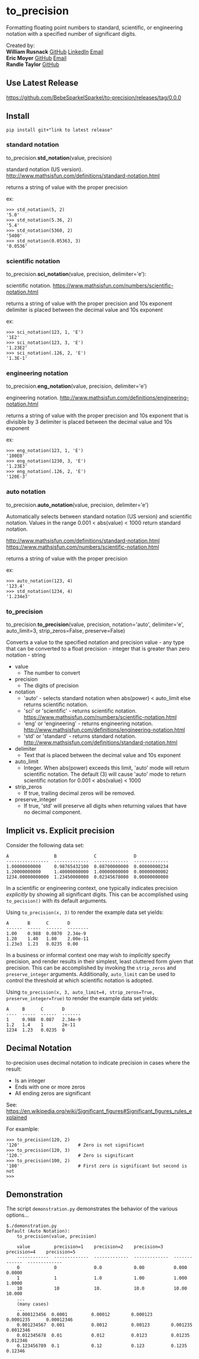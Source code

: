 # to_precision
Formatting floating point numbers to standard, scientific, or engineering notation with a specified number of significant digits.

Created by:  
**William Rusnack**
[GitHub](github.com/BebeSparkelSparkel)
[LinkedIn](linkedin.com/in/williamrusnack/)
[Email](williamrusnack@gmail.com)  
**Eric Moyer**
[GitHub](github.com/epmoyer)
[Email](eric@lemoncrab.com)  
**Randle Taylor**
[GitHub](github.com/randlet)

## Use Latest Release
https://github.com/BebeSparkelSparkel/to-precision/releases/tag/0.0.0

## Install

    pip install git+"link to latest release"

### standard notation
to_precision.**std_notation**(value, precision)

standard notation (US version). http://www.mathsisfun.com/definitions/standard-notation.html

returns a string of value with the proper precision

ex:

    >>> std_notation(5, 2)
    '5.0'
    >>> std_notation(5.36, 2)
    '5.4'
    >>> std_notation(5360, 2)
    '5400'
    >>> std_notation(0.05363, 3)
    '0.0536'

### scientific notation
to_precision.**sci_notation**(value, precision, delimiter='e'):

scientific notation. https://www.mathsisfun.com/numbers/scientific-notation.html

returns a string of value with the proper precision and 10s exponent
delimiter is placed between the decimal value and 10s exponent

ex:

    >>> sci_notation(123, 1, 'E')
    '1E2'
    >>> sci_notation(123, 3, 'E')
    '1.23E2'
    >>> sci_notation(.126, 2, 'E')
    '1.3E-1'

### engineering notation
to_precision.**eng_notation**(value, precision, delimiter='e')

engineering notation. http://www.mathsisfun.com/definitions/engineering-notation.html

returns a string of value with the proper precision and 10s exponent that is divisible by 3
delimiter is placed between the decimal value and 10s exponent

ex:

    >>> eng_notation(123, 1, 'E')
    '100E0'
    >>> eng_notation(1230, 3, 'E')
    '1.23E3'
    >>> eng_notation(.126, 2, 'E')
    '120E-3'

### auto notation
to_precision.**auto_notation**(value, precision, delimiter='e')

Automatically selects between standard notation (US version) and scientific notation.
Values in the range 0.001 < abs(value) < 1000 return standard notation.

http://www.mathsisfun.com/definitions/standard-notation.html
https://www.mathsisfun.com/numbers/scientific-notation.html

returns a string of value with the proper precision

ex:

    >>> auto_notation(123, 4)
    '123.4'
    >>> std_notation(1234, 4)
    '1.234e3'

### to_precision
to_precision.**to_precision**(value, precision, notation='auto', delimiter='e', auto_limit=3, strip_zeros=False, preserve=False)  

Converts a value to the specified notation and precision
value - any type that can be converted to a float
precision - integer that is greater than zero
notation - string

* value
    * The number to convert
* precision
    * The digits of precision
* notation
    * 'auto' - selects standard notation when abs(power) < auto_limit else returns scientific notation.
    * 'sci' or 'scientific' - returns scientific notation. https://www.mathsisfun.com/numbers/scientific-notation.html
    * 'eng' or 'engineering' - returns engineering notation. http://www.mathsisfun.com/definitions/engineering-notation.html
    * 'std' or 'standard' - returns standard notation. http://www.mathsisfun.com/definitions/standard-notation.html
* delimiter
    * Text that is placed between the decimal value and 10s exponent
* auto_limit
    * Integer. When abs(power) exceeds this limit, 'auto'
    mode will return scientific notation. The default (3) will cause 'auto' mode to return scientific notation for 0.001 < abs(value) < 1000
* strip_zeros
    * If true, trailing decimal zeros will be removed.
* preserve_integer
    * If true, 'std' will preserve all digits when returning
    values that have no decimal component.

## Implicit vs. Explicit precision

Consider the following data set:

    A                 B              C              D              
    ----------------  -------------  -------------  -------------  
    1.00000000000     0.98765432100  0.08700000000  0.00000000234  
    1.20000000000     1.40000000000  1.00000000000  0.00000000002  
    1234.00000000000  1.23450000000  0.02345678000  0.00000000000 

In a scientific or engineering context, one typically indicates precision *explicitly* by showing all significant digits.  This can be accomplished using `to_pecision()` with its default arguments.

Using `to_precision(x, 3)` to render the example data set yields:

    A       B      C       D         
    ------  -----  ------  --------  
    1.00    0.988  0.0870  2.34e-9   
    1.20    1.40   1.00    2.00e-11  
    1.23e3  1.23   0.0235  0.00

In a business or informal context one may wish to *implicitly* specify precision, and render results in their simplest, least cluttered form given that precision.  This can be accomplished by invoking the `strip_zeros` and `preserve_integer` arguments.  Additionally, `auto_limit` can be used to control the threshold at which scientific notation is adopted.

Using `to_precision(x, 3, auto_limit=4, strip_zeros=True, preserve_integer=True)` to render the example data set yields:

    A     B      C       D        
    ----  -----  ------  -------  
    1     0.988  0.087   2.34e-9  
    1.2   1.4    1       2e-11    
    1234  1.23   0.0235  0 

## Decimal Notation

to-precision uses decimal notation to indicate precision in cases where the result:

* Is an integer
* Ends with one or more zeros
* All ending zeros are significant

See: https://en.wikipedia.org/wiki/Significant_figures#Significant_figures_rules_explained

For examlple:

    >>> to_precision(120, 2)
    '120'                      # Zero is not significant
    >>> to_precision(120, 3)
    '120.'                     # Zero is significant
    >>> to_precision(100, 2)
    '100'                      # First zero is significant but second is not
    >>>


## Demonstration

The script `demonstration.py` demonstrates the behavior of the various options...

    $./demonstration.py 
    Default (Auto Notation):
        to_precision(value, precision)

        value         precision=1    precision=2    precision=3    precision=4    precision=5
        ------------  -------------  -------------  -------------  -------------  -------------
        0             0              0.0            0.00           0.000          0.0000
        1             1              1.0            1.00           1.000          1.0000
        10            10             10.            10.0           10.00          10.000                                           
        ...
        (many cases)
        ...
        0.000123456  0.0001         0.00012        0.000123       0.0001235      0.00012346
        0.001234567  0.001          0.0012         0.00123        0.001235       0.0012346
        0.012345678  0.01           0.012          0.0123         0.01235        0.012346
        0.123456789  0.1            0.12           0.123          0.1235         0.12346
                  
                                                                                                                                  
